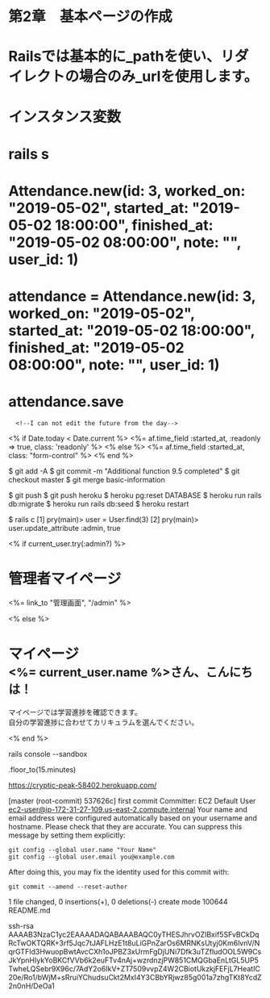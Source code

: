 # 第2章　基本ページの作成
# Railsでは基本的に_pathを使い、リダイレクトの場合のみ_urlを使用します。
# インスタンス変数
<!--<% provide(:title, @user.name) %>-->
<!--<h1>-->
<!--  <%= @user.name %>, <%= @user.email %>-->
<!--</h1>-->

# rails s
# Attendance.new(id: 3, worked_on: "2019-05-02", started_at: "2019-05-02 18:00:00", finished_at: "2019-05-02 08:00:00", note: "", user_id: 1)
# attendance = Attendance.new(id: 3, worked_on: "2019-05-02", started_at: "2019-05-02 18:00:00", finished_at: "2019-05-02 08:00:00", note: "", user_id: 1)
# attendance.save
      <!--I can not edit the future from the day-->
  <% if Date.today < Date.current %>
    <%= af.time_field :started_at, :readonly => true, class: 'readonly' %>
  <% else %>
    <%= af.time_field :started_at, class: "form-control"  %>
  <% end %>

$ git add -A
$ git commit -m "Additional function 9.5 completed"
$ git checkout master
$ git merge basic-information

$ git push
$ git push heroku
$ heroku pg:reset DATABASE
$ heroku run rails db:migrate
$ heroku run rails db:seed
$ heroku restart

$ rails c
[1] pry(main)&gt; user = User.find(3)
[2] pry(main)&gt; user.update_attribute :admin, true


<% if current_user.try(:admin?) %>
      <div class="page-header">
        <h1>管理者マイページ</h1>
      </div>
      <p class="admin_btn col-xs-offset-1 col-xs-10 col-xs-offset-1"><%= link_to "管理画面", "/admin" %></p>
    <% else %>
      <div class="page-header">
        <h1>マイページ<br>
          <small><%= current_user.name %>さん、こんにちは！</small>
        </h1>
      </div>
      <p>マイページでは学習進捗を確認できます。<br>
         自分の学習進捗に合わせてカリキュラムを選んでください。
      </p>
    <% end %>

rails console --sandbox

<!--<%= label_tag :name, "性別" %>-->
<!--<%= select_tag :gender, options_for_select(User.genders), include_blank: true %>-->

.floor_to(15.minutes)

https://cryptic-peak-58402.herokuapp.com/

[master (root-commit) 537626c] first commit
 Committer: EC2 Default User <ec2-user@ip-172-31-27-109.us-east-2.compute.internal>
Your name and email address were configured automatically based
on your username and hostname. Please check that they are accurate.
You can suppress this message by setting them explicitly:

    git config --global user.name "Your Name"
    git config --global user.email you@example.com

After doing this, you may fix the identity used for this commit with:

    git commit --amend --reset-author

 1 file changed, 0 insertions(+), 0 deletions(-)
 create mode 100644 README.md

ssh-rsa AAAAB3NzaC1yc2EAAAADAQABAAABAQC0yTHESJhrvOZIBxif5SFvBCkDqRcTwOKTQRK+3rf5Jqc7tJAFLHzE1t8uLiGPnZarOs6MRNKsUtyj0Km6lvnV/NqrGTFId3HwuopBwtAvcCXh1oJPBZ3xUrmFgDjUNi7Dfk3uTZfludOOL5W9CsJkYpnHIykYoBKCfVVb6k2euFTv4nAj+wzrdnzjPW851CMQGbaEnLtGL5UP5TwheLQSebr9X96c/7AdY2o6IkV+ZT7509vvpZ4W2CBiotUkzkjFEFjL7HeatIC20e/Ro1/bWjM+sRruiYChudsuCkt2MxI4Y3CBbYRjwz85g001a7zhgTKt8YcdZ2n0nH/DeOa1 
